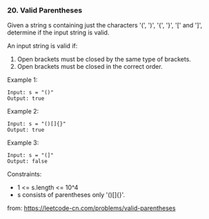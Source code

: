 ### 20. Valid Parentheses


Given a string s containing just the characters '(', ')', '{', '}', '[' and ']', determine if the input string is valid.

An input string is valid if:

1. Open brackets must be closed by the same type of brackets.
2. Open brackets must be closed in the correct order.
 

Example 1:
```
Input: s = "()"
Output: true
```

Example 2:
```
Input: s = "()[]{}"
Output: true
```

Example 3:
```
Input: s = "(]"
Output: false
```

Constraints:

* 1 <= s.length <= 10^4
* s consists of parentheses only '()[]{}'.


from: https://leetcode-cn.com/problems/valid-parentheses


